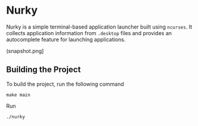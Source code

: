 # Nurky

Nurky is a simple terminal-based application launcher built using `ncurses`. It collects application information from `.desktop` files and provides an autocomplete feature for launching applications.

(snapshot.png]

## Building the Project

To build the project, run the following command

```
make main
```

Run

```
./nurky
```
